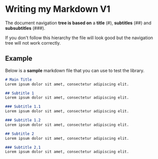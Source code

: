 # Writing my Markdown V1

The document navigation **tree is based on** a **title** (#), **subtitles** (##) and **subsubtitles** (###).

If you don't follow this hierarchy the file will look good but the navigation tree will not work correctly.

## Example

Below is a **sample** markdown file that you can use to test the library.

```markdown
# Main Title
Lorem ipsum dolor sit amet, consectetur adipiscing elit.

## Subtitle 1
Lorem ipsum dolor sit amet, consectetur adipiscing elit.

### Subtitle 1.1
Lorem ipsum dolor sit amet, consectetur adipiscing elit.

### Subtitle 1.2
Lorem ipsum dolor sit amet, consectetur adipiscing elit.

## Subtitle 2
Lorem ipsum dolor sit amet, consectetur adipiscing elit.

### Subtitle 2.1
Lorem ipsum dolor sit amet, consectetur adipiscing elit.
```